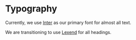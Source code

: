 # Typography

Currently, we use [Inter](https://rsms.me) as our primary font for almost all text.

We are transitioning to use [Lexend](https://fonts.google.com/specimen/Lexend) for all headings.